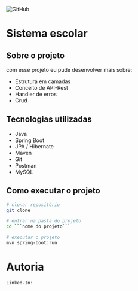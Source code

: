 ![GitHub](https://img.shields.io/github/license/douglaslimaluz/desafio-sistema-de-gerenciamento-escolar?logo=MIT)

# Sistema escolar

## Sobre o projeto

com esse projeto eu pude desenvolver mais sobre:

- Estrutura em camadas
- Conceito de API-Rest
- Handler de erros
- Crud

## Tecnologias utilizadas

- Java
- Spring Boot
- JPA / Hibernate
- Maven
- Git
- Postman
- MySQL

## Como executar o projeto

```bash
# clonar repositório
git clone 

# entrar na pasta do projeto
cd ```nome do projeto```

# executar o projeto
mvn spring-boot:run
```

# Autoria

```Linked-In:``` []()

